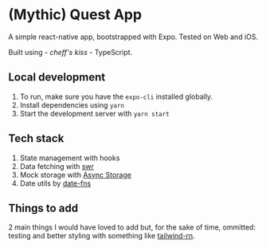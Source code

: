# (Mythic) Quest App

A simple react-native app, bootstrapped with Expo. Tested on Web and iOS.

Built using - _cheff's kiss_ - TypeScript.

## Local development

1. To run, make sure you have the `expo-cli` installed globally. 
2. Install dependencies using `yarn` 
3. Start the development server with `yarn start`

## Tech stack

1. State management with hooks
2. Data fetching with [swr](https://swr.vercel.app)
3. Mock storage with [Async Storage](https://react-native-async-storage.github.io/async-storage/)
3. Date utils by [date-fns](https://date-fns.org/docs/Getting-Started)

## Things to add

2 main things I would have loved to add but, for the sake of time, ommitted: testing and better styling with something like [tailwind-rn](https://github.com/vadimdemedes/tailwind-rn).
